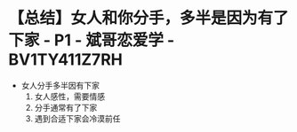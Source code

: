 # 【总结】女人和你分手，多半是因为有了下家 - P1 - 斌哥恋爱学 - BV1TY411Z7RH

-   女人分手多半因有下家
    1.  女人感性，需要情感
    2.  分手通常有了下家
    3.  遇到合适下家会冷漠前任